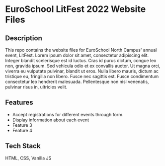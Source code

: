 # EuroSchool LitFest 2022 Website Files

## Description
This repo contains the website files for EuroSchool North Campus' annual event, LitFest. Lorem ipsum dolor sit amet, consectetur adipiscing elit. Integer blandit scelerisque est id luctus. Cras id purus dictum, congue leo non, gravida ipsum. Sed vehicula odio et ex convallis auctor. Ut magna orci, viverra eu vulputate pulvinar, blandit ut eros. Nulla libero mauris, dictum ac tristique eu, fringilla non libero. Fusce nec sagittis est. Fusce condimentum consectetur leo hendrerit malesuada. Pellentesque non nisl venenatis, pulvinar risus in, ultricies velit.

## Features
- Accept registrations for different events through form.
- Display information about each event
- Feature 3
- Feature 4

## Tech Stack
HTML, CSS, Vanilla JS
